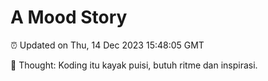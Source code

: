 # A Mood Story

⏰ Updated on Thu, 14 Dec 2023 15:48:05 GMT

💭 Thought: Koding itu kayak puisi, butuh ritme dan inspirasi.

